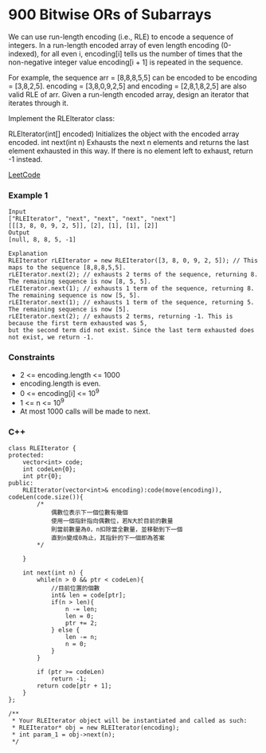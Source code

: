 # 900 Bitwise ORs of Subarrays

We can use run-length encoding (i.e., RLE) to encode a sequence of integers. In a run-length encoded array of even length encoding (0-indexed), for all even i, encoding[i] tells us the number of times that the non-negative integer value encoding[i + 1] is repeated in the sequence.

For example, the sequence arr = [8,8,8,5,5] can be encoded to be encoding = [3,8,2,5]. encoding = [3,8,0,9,2,5] and encoding = [2,8,1,8,2,5] are also valid RLE of arr.
Given a run-length encoded array, design an iterator that iterates through it.

Implement the RLEIterator class:

RLEIterator(int[] encoded) Initializes the object with the encoded array encoded.
int next(int n) Exhausts the next n elements and returns the last element exhausted in this way. If there is no element left to exhaust, return -1 instead.

[LeetCode](https://leetcode.cn/problems/rle-iterator/)


### Example 1

```
Input
["RLEIterator", "next", "next", "next", "next"]
[[[3, 8, 0, 9, 2, 5]], [2], [1], [1], [2]]
Output
[null, 8, 8, 5, -1]

Explanation
RLEIterator rLEIterator = new RLEIterator([3, 8, 0, 9, 2, 5]); // This maps to the sequence [8,8,8,5,5].
rLEIterator.next(2); // exhausts 2 terms of the sequence, returning 8. The remaining sequence is now [8, 5, 5].
rLEIterator.next(1); // exhausts 1 term of the sequence, returning 8. The remaining sequence is now [5, 5].
rLEIterator.next(1); // exhausts 1 term of the sequence, returning 5. The remaining sequence is now [5].
rLEIterator.next(2); // exhausts 2 terms, returning -1. This is because the first term exhausted was 5,
but the second term did not exist. Since the last term exhausted does not exist, we return -1.
```

### Constraints

* 2 <= encoding.length <= 1000
* encoding.length is even.
* 0 <= encoding[i] <= 10<sup>9</sup>
* 1 <= n <= 10<sup>9</sup>
* At most 1000 calls will be made to next.


### C++ 

```
class RLEIterator {
protected:
    vector<int> code;
    int codeLen{0};
    int ptr{0};
public:
    RLEIterator(vector<int>& encoding):code(move(encoding)), codeLen(code.size()){
        /*
            偶數位表示下一個位數有幾個
            使用一個指針指向偶數位，若N大於目前的數量
            則當前數量為0，n扣除當全數量，並移動到下一個
            直到n變成0為止，其指針的下一個即為答案
        */

    }
    
    int next(int n) {
        while(n > 0 && ptr < codeLen){
            //目前位置的個數
            int& len = code[ptr];
            if(n > len){
                n -= len;
                len = 0;
                ptr += 2;
            } else {
                len -= n;
                n = 0;
            } 
        }

        if (ptr >= codeLen)
            return -1;
        return code[ptr + 1];
    }
};

/**
 * Your RLEIterator object will be instantiated and called as such:
 * RLEIterator* obj = new RLEIterator(encoding);
 * int param_1 = obj->next(n);
 */
```